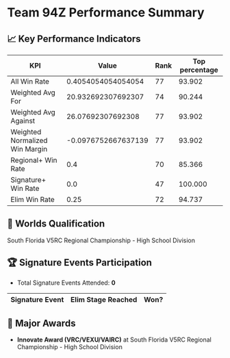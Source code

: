 # Team 94Z Performance Summary

## 📈 Key Performance Indicators
| KPI | Value | Rank | Top percentage |
| --- | ----- | ---- | ----- |
| All Win Rate | 0.4054054054054054 | 77 | 93.902 |
| Weighted Avg For | 20.932692307692307 | 74 | 90.244 |
| Weighted Avg Against | 26.07692307692308 | 77 | 93.902 |
| Weighted Normalized Win Margin | -0.0976752667637139 | 77 | 93.902 |
| Regional+ Win Rate | 0.4 | 70 | 85.366 |
| Signature+ Win Rate | 0.0 | 47 | 100.000 |
| Elim Win Rate | 0.25 | 72 | 94.737 |


## 🎯 Worlds Qualification
South Florida V5RC Regional Championship - High School Division

## 🏆 Signature Events Participation
- Total Signature Events Attended: **0**

| Signature Event | Elim Stage Reached | Won? |
|:----------------|:-------------------|:----|


## 🥇 Major Awards
- **Innovate Award (VRC/VEXU/VAIRC)** at South Florida V5RC Regional Championship - High School Division

